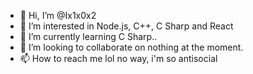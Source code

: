 - 👋 Hi, I’m @Ix1x0x2
- 👀 I’m interested in Node.js, C++, C Sharp and React
- 🌱 I’m currently learning C Sharp..
- 💞️ I’m looking to collaborate on nothing at the moment.
- 📫 How to reach me lol no way, i'm so antisocial

<!---
Ix1x0x2/Ix1x0x2 is a ✨ special ✨ repository because its `README.md` (this file) appears on your GitHub profile.
You can click the Preview link to take a look at your changes.
--->
